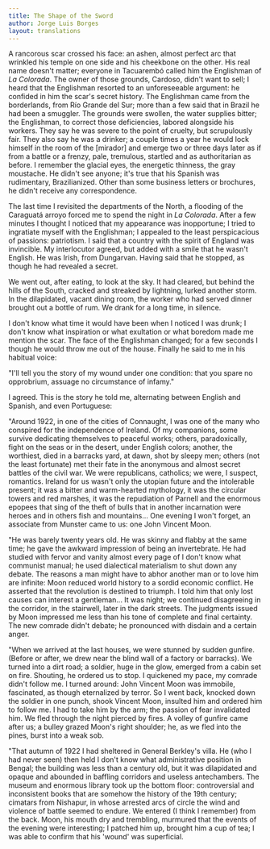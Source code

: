 ```yaml
---
title: The Shape of the Sword
author: Jorge Luis Borges
layout: translations
---
```


A rancorous scar crossed his face: an ashen, almost perfect arc that wrinkled his temple on one side and his cheekbone on the other. His real name doesn't matter; everyone in Tacuarembó called him the Englishman of _La Colorada_. The owner of those grounds, Cardoso, didn't want to sell; I heard that the Englishman resorted to an unforeseeable argument: he confided in him the scar's secret history. The Englishman came from the borderlands, from Río Grande del Sur; more than a few said that in Brazil he had been a smuggler. The grounds were swollen, the water supplies bitter; the Englishman, to correct those deficiencies, labored alongside his workers. They say he was severe to the point of cruelty, but scrupulously fair. They also say he was a drinker; a couple times a year he would lock himself in the room of the [mirador] and emerge two or three days later as if from a battle or a frenzy, pale, tremulous, startled and as authoritarian as before. I remember the glacial eyes, the energetic thinness, the gray moustache. He didn't see anyone; it's true that his Spanish was rudimentary, Brazilianized. Other than some business letters or brochures, he didn't receive any correspondence.

The last time I revisited the departments of the North, a flooding of the Caraguatá arroyo forced me to spend the night in _La Colorada_. After a few minutes I thought I noticed that my appearance was inopportune; I tried to ingratiate myself with the Englishman; I appealed to the least perspicacious of passions: patriotism. I said that a country with the spirit of England was invincible. My interlocutor agreed, but added with a smile that he wasn't English. He was Irish, from Dungarvan. Having said that he stopped, as though he had revealed a secret.

We went out, after eating, to look at the sky. It had cleared, but behind the hills of the South, cracked and streaked by lightning, lurked another storm. In the dilapidated, vacant dining room, the worker who had served dinner brought out a bottle of rum. We drank for a long time, in silence.

I don't know what time it would have been when I noticed I was drunk; I don't know what inspiration or what exultation or what boredom made me mention the scar. The face of the Englishman changed; for a few seconds I though he would throw me out of the house. Finally he said to me in his habitual voice:

"I'll tell you the story of my wound under one condition: that you spare no opprobrium, assuage no circumstance of infamy."

I agreed. This is the story he told me, alternating between English and Spanish, and even Portuguese:

"Around 1922, in one of the cities of Connaught, I was one of the many who conspired for the independence of Ireland. Of my companions, some survive dedicating themselves to peaceful works; others, paradoxically, fight on the seas or in the desert, under English colors; another, the worthiest, died in a barracks yard, at dawn, shot by sleepy men; others (not the least fortunate) met their fate in the anonymous and almost secret battles of the civil war. We were republicans, catholics; we were, I suspect, romantics. Ireland for us wasn't only the utopian future and the intolerable present; it was a bitter and warm-hearted mythology, it was the circular towers and red marshes, it was the repudiation of Parnell and the enormous epopees that sing of the theft of bulls that in another incarnation were heroes and in others fish and mountains... One evening I won't forget, an associate from Munster came to us: one John Vincent Moon.

"He was barely twenty years old. He was skinny and flabby at the same time; he gave the awkward impression of being an invertebrate. He had studied with fervor and vanity almost every page of I don't know what communist manual; he used dialectical materialism to shut down any debate. The reasons a man might have to abhor another man or to love him are infinite: Moon reduced world history to a sordid economic conflict. He asserted that the revolution is destined to triumph. I told him that only lost causes can interest a gentleman... It was night; we continued disagreeing in the corridor, in the stairwell, later in the dark streets. The judgments issued by Moon impressed me less than his tone of complete and final certainty. The new comrade didn't debate; he pronounced with disdain and a certain anger.

"When we arrived at the last houses, we were stunned by sudden gunfire. (Before or after, we drew near the blind wall of a factory or barracks). We turned into a dirt road; a soldier, huge in the glow, emerged from a cabin set on fire. Shouting, he ordered us to stop. I quickened my pace, my comrade didn't follow me. I turned around: John Vincent Moon was immobile, fascinated, as though eternalized by terror. So I went back, knocked down the soldier in one punch, shook Vincent Moon, insulted him and ordered him to follow me. I had to take him by the arm; the passion of fear invalidated him. We fled through the night pierced by fires. A volley of gunfire came after us; a bulley grazed Moon's right shoulder; he, as we fled into the pines, burst into a weak sob.

"That autumn of 1922 I had sheltered in General Berkley's villa. He (who I had never seen) then held I don't know what administrative position in Bengal; the building was less than a century old, but it was dilapidated and opaque and abounded in baffling corridors and useless antechambers. The museum and enormous library took up the bottom floor: controversial and inconsistent books that are somehow the history of the 19th century; cimatars from Nishapur, in whose arrested arcs of circle the wind and violence of battle seemed to endure. We entered (I think I remember) from the back. Moon, his mouth dry and trembling, murmured that the events of the evening were interesting; I patched him up, brought him a cup of tea; I was able to confirm that his 'wound' was superficial.

